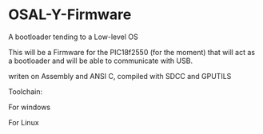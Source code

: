 OSAL-Y-Firmware
===============

A bootloader tending to a Low-level OS

This will be a Firmware for the PIC18f2550 (for the moment) that will act as a bootloader and will be able to
communicate with USB.


writen on Assembly and ANSI C, compiled with SDCC and GPUTILS

Toolchain:

For windows


For Linux

